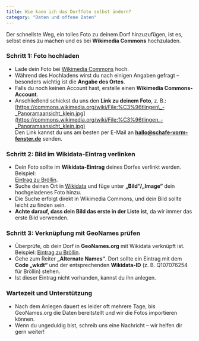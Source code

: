 ```yaml
---
title: Wie kann ich das Dorffoto selbst ändern?
category: "Daten und offene Daten"
---
```


Der schnellste Weg, ein tolles Foto zu deinem Dorf hinzuzufügen, ist es, selbst eines zu machen und es bei **Wikimedia Commons** hochzuladen.

### **Schritt 1: Foto hochladen**

- Lade dein Foto bei [Wikimedia Commons](https://commons.wikimedia.org/) hoch.
- Während des Hochladens wirst du nach einigen Angaben gefragt – besonders wichtig ist die **Angabe des Ortes**.
- Falls du noch keinen Account hast, erstelle einen **Wikimedia Commons-Account**.
- Anschließend schickst du uns den **Link zu deinem Foto**, z. B.:  
  [https://commons.wikimedia.org/wiki/File:%C3%96tlingen\_-_Panoramaansicht_klein.jpg](https://commons.wikimedia.org/wiki/File:%C3%96tlingen_-_Panoramaansicht_klein.jpg)  
  Den Link kannst du uns am besten per E-Mail an **<hallo@schafe-vorm-fenster.de>** senden.

### **Schritt 2: Bild im Wikidata-Eintrag verlinken**

- Dein Foto sollte im **Wikidata-Eintrag** deines Dorfes verlinkt werden. Beispiel:  
  [Eintrag zu Bröllin](https://www.wikidata.org/wiki/Q107076254).
- Suche deinen Ort in [Wikidata](https://www.wikidata.org/) und füge unter **„Bild“/„Image“** dein hochgeladenes Foto hinzu.
- Die Suche erfolgt direkt in Wikimedia Commons, und dein Bild sollte leicht zu finden sein.
- **Achte darauf, dass dein Bild das erste in der Liste ist**, da wir immer das erste Bild verwenden.

### **Schritt 3: Verknüpfung mit GeoNames prüfen**

- Überprüfe, ob dein Dorf in **GeoNames.org** mit Wikidata verknüpft ist.  
  Beispiel: [Eintrag zu Bröllin](https://www.geonames.org/2943903/broellin.html).
- Gehe zum Reiter **„Alternate Names“**. Dort sollte ein Eintrag mit dem **Code „wkdt“** und der entsprechenden **Wikidata-ID** (z. B. Q107076254 für Bröllin) stehen.
- Ist dieser Eintrag nicht vorhanden, kannst du ihn anlegen.

### **Wartezeit und Unterstützung**

- Nach dem Anlegen dauert es leider oft mehrere Tage, bis GeoNames.org die Daten bereitstellt und wir die Fotos importieren können.
- Wenn du ungeduldig bist, schreib uns eine Nachricht – wir helfen dir gern weiter!
